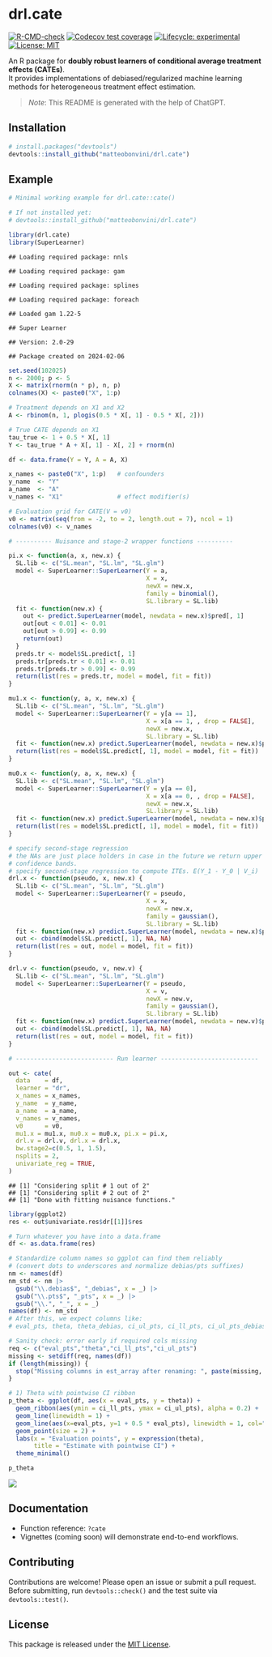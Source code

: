 
# drl.cate

[![R-CMD-check](https://github.com/matteobonvini/drl.cate/actions/workflows/R-CMD-check.yaml/badge.svg)](../../actions/workflows/R-CMD-check.yaml)
[![Codecov test
coverage](https://codecov.io/gh/matteobonvini/drl.cate/branch/master/graph/badge.svg)](https://app.codecov.io/gh/matteobonvini/drl.cate)
[![Lifecycle:
experimental](https://img.shields.io/badge/lifecycle-experimental-orange.svg)](https://lifecycle.r-lib.org/articles/stages.html)
[![License:
MIT](https://img.shields.io/badge/License-MIT-blue.svg)](LICENSE)

An R package for **doubly robust learners of conditional average
treatment effects (CATEs)**.  
It provides implementations of debiased/regularized machine learning
methods for heterogeneous treatment effect estimation.

> *Note*: This README is generated with the help of ChatGPT.

## Installation

``` r
# install.packages("devtools")
devtools::install_github("matteobonvini/drl.cate")
```

## Example

``` r
# Minimal working example for drl.cate::cate()

# If not installed yet:
# devtools::install_github("matteobonvini/drl.cate")

library(drl.cate)
library(SuperLearner)
```

    ## Loading required package: nnls

    ## Loading required package: gam

    ## Loading required package: splines

    ## Loading required package: foreach

    ## Loaded gam 1.22-5

    ## Super Learner

    ## Version: 2.0-29

    ## Package created on 2024-02-06

``` r
set.seed(102025)
n <- 2000; p <- 5
X <- matrix(rnorm(n * p), n, p)
colnames(X) <- paste0("X", 1:p)

# Treatment depends on X1 and X2
A <- rbinom(n, 1, plogis(0.5 * X[, 1] - 0.5 * X[, 2]))

# True CATE depends on X1
tau_true <- 1 + 0.5 * X[, 1]
Y <- tau_true * A + X[, 1] - X[, 2] + rnorm(n)

df <- data.frame(Y = Y, A = A, X)

x_names <- paste0("X", 1:p)   # confounders
y_name  <- "Y"
a_name  <- "A"
v_names <- "X1"               # effect modifier(s)

# Evaluation grid for CATE(V = v0)
v0 <- matrix(seq(from = -2, to = 2, length.out = 7), ncol = 1)
colnames(v0) <- v_names

# ---------- Nuisance and stage-2 wrapper functions ----------

pi.x <- function(a, x, new.x) {
  SL.lib <- c("SL.mean", "SL.lm", "SL.glm")
  model <- SuperLearner::SuperLearner(Y = a,
                                      X = x,
                                      newX = new.x,
                                      family = binomial(),
                                      SL.library = SL.lib)
  fit <- function(new.x) {
    out <- predict.SuperLearner(model, newdata = new.x)$pred[, 1]
    out[out < 0.01] <- 0.01
    out[out > 0.99] <- 0.99
    return(out)
  }
  preds.tr <- model$SL.predict[, 1]
  preds.tr[preds.tr < 0.01] <- 0.01
  preds.tr[preds.tr > 0.99] <- 0.99
  return(list(res = preds.tr, model = model, fit = fit))
}

mu1.x <- function(y, a, x, new.x) {
  SL.lib <- c("SL.mean", "SL.lm", "SL.glm")
  model <- SuperLearner::SuperLearner(Y = y[a == 1],
                                      X = x[a == 1, , drop = FALSE],
                                      newX = new.x,
                                      SL.library = SL.lib)
  fit <- function(new.x) predict.SuperLearner(model, newdata = new.x)$pred[, 1]
  return(list(res = model$SL.predict[, 1], model = model, fit = fit))
}

mu0.x <- function(y, a, x, new.x) {
  SL.lib <- c("SL.mean", "SL.lm", "SL.glm")
  model <- SuperLearner::SuperLearner(Y = y[a == 0],
                                      X = x[a == 0, , drop = FALSE],
                                      newX = new.x,
                                      SL.library = SL.lib)
  fit <- function(new.x) predict.SuperLearner(model, newdata = new.x)$pred[, 1]
  return(list(res = model$SL.predict[, 1], model = model, fit = fit))
}

# specify second-stage regression
# the NAs are just place holders in case in the future we return upper and lower
# confidence bands.
# specify second-stage regression to compute ITEs. E(Y_1 - Y_0 | V_i)
drl.x <- function(pseudo, x, new.x) {
  SL.lib <- c("SL.mean", "SL.lm", "SL.glm")
  model <- SuperLearner::SuperLearner(Y = pseudo,
                                      X = x,
                                      newX = new.x,
                                      family = gaussian(),
                                      SL.library = SL.lib)
  fit <- function(new.x) predict.SuperLearner(model, newdata = new.x)$pred[, 1]
  out <- cbind(model$SL.predict[, 1], NA, NA)
  return(list(res = out, model = model, fit = fit))
}

drl.v <- function(pseudo, v, new.v) {
  SL.lib <- c("SL.mean", "SL.lm", "SL.glm")
  model <- SuperLearner::SuperLearner(Y = pseudo,
                                      X = v,
                                      newX = new.v,
                                      family = gaussian(),
                                      SL.library = SL.lib)
  fit <- function(new.x) predict.SuperLearner(model, newdata = new.v)$pred[, 1]
  out <- cbind(model$SL.predict[, 1], NA, NA)
  return(list(res = out, model = model, fit = fit))
}

# --------------------------- Run learner ---------------------------

out <- cate(
  data    = df,
  learner = "dr",
  x_names = x_names,
  y_name  = y_name,
  a_name  = a_name,
  v_names = v_names,
  v0      = v0,
  mu1.x = mu1.x, mu0.x = mu0.x, pi.x = pi.x,
  drl.v = drl.v, drl.x = drl.x,
  bw.stage2=c(0.5, 1, 1.5),
  nsplits = 2, 
  univariate_reg = TRUE,
)
```

    ## [1] "Considering split # 1 out of 2"
    ## [1] "Considering split # 2 out of 2"
    ## [1] "Done with fitting nuisance functions."

``` r
library(ggplot2)
res <- out$univariate.res$dr[[1]]$res

# Turn whatever you have into a data.frame
df <- as.data.frame(res)

# Standardize column names so ggplot can find them reliably
# (convert dots to underscores and normalize debias/pts suffixes)
nm <- names(df)
nm_std <- nm |>
  gsub("\\.debias$", "_debias", x = _) |>
  gsub("\\.pts$", "_pts", x = _) |>
  gsub("\\.", "_", x = _)
names(df) <- nm_std
# After this, we expect columns like:
# eval_pts, theta, theta_debias, ci_ul_pts, ci_ll_pts, ci_ul_pts_debias, ci_ll_pts_debias

# Sanity check: error early if required cols missing
req <- c("eval_pts","theta","ci_ll_pts","ci_ul_pts")
missing <- setdiff(req, names(df))
if (length(missing)) {
  stop("Missing columns in est_array after renaming: ", paste(missing, collapse = ", "))
}

# 1) Theta with pointwise CI ribbon
p_theta <- ggplot(df, aes(x = eval_pts, y = theta)) +
  geom_ribbon(aes(ymin = ci_ll_pts, ymax = ci_ul_pts), alpha = 0.2) +
  geom_line(linewidth = 1) +
  geom_line(aes(x=eval_pts, y=1 + 0.5 * eval_pts), linewidth = 1, col="red") +
  geom_point(size = 2) +
  labs(x = "Evaluation points", y = expression(theta),
       title = "Estimate with pointwise CI") +
  theme_minimal()

p_theta
```

![](README_files/figure-gfm/unnamed-chunk-2-1.png)<!-- -->

## Documentation

- Function reference: `?cate`  
- Vignettes (coming soon) will demonstrate end-to-end workflows.

## Contributing

Contributions are welcome! Please open an issue or submit a pull
request.  
Before submitting, run `devtools::check()` and the test suite via
`devtools::test()`.

## License

This package is released under the [MIT License](LICENSE).
